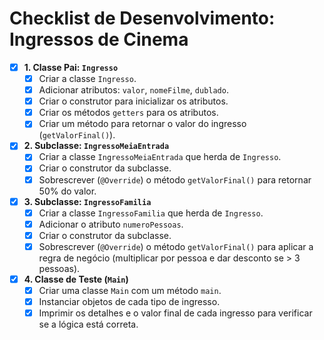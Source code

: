 # Checklist de Desenvolvimento: Ingressos de Cinema

- [x] **1. Classe Pai: `Ingresso`**
    - [x] Criar a classe `Ingresso`.
    - [x] Adicionar atributos: `valor`, `nomeFilme`, `dublado`.
    - [x] Criar o construtor para inicializar os atributos.
    - [x] Criar os métodos `getters` para os atributos.
    - [x] Criar um método para retornar o valor do ingresso (`getValorFinal()`).

- [x] **2. Subclasse: `IngressoMeiaEntrada`**
    - [x] Criar a classe `IngressoMeiaEntrada` que herda de `Ingresso`.
    - [x] Criar o construtor da subclasse.
    - [x] Sobrescrever (`@Override`) o método `getValorFinal()` para retornar 50% do valor.

- [x] **3. Subclasse: `IngressoFamilia`**
    - [x] Criar a classe `IngressoFamilia` que herda de `Ingresso`.
    - [x] Adicionar o atributo `numeroPessoas`.
    - [x] Criar o construtor da subclasse.
    - [x] Sobrescrever (`@Override`) o método `getValorFinal()` para aplicar a regra de negócio (multiplicar por pessoa e dar desconto se > 3 pessoas).

- [x] **4. Classe de Teste (`Main`)**
    - [x] Criar uma classe `Main` com um método `main`.
    - [x] Instanciar objetos de cada tipo de ingresso.
    - [x] Imprimir os detalhes e o valor final de cada ingresso para verificar se a lógica está correta.
